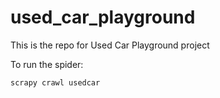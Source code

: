 # used_car_playground
This is the repo for Used Car Playground project

To run the spider:
```bash
scrapy crawl usedcar
```